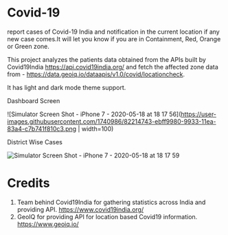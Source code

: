 # Covid-19
report cases of Covid-19 India and notification in the current location if any new case comes.It will let you know if you are in Containment, Red, Orange or Green zone.

This project analyzes the patients data obtained from the APIs built by Covid19India https://api.covid19india.org/ and fetch the affected zone data from - https://data.geoiq.io/dataapis/v1.0/covid/locationcheck.


It has light and dark mode theme support.


Dashboard Screen

![Simulator Screen Shot - iPhone 7 - 2020-05-18 at 18 17 56](https://user-images.githubusercontent.com/1740986/82214743-ebff9980-9933-11ea-83a4-c7b741f810c3.png | width=100)


District Wise Cases

![Simulator Screen Shot - iPhone 7 - 2020-05-18 at 18 17 59](https://user-images.githubusercontent.com/1740986/82214771-f28e1100-9933-11ea-8d72-48c475ebeab7.png)


# Credits

1. Team behind Covid19India for gathering statistics across India and providing API. https://www.covid19india.org/
2. GeoIQ for providing API for location based Covid19 information. https://www.geoiq.io/
